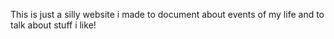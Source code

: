 This is just a silly website i made to document about events of my life and to talk about stuff i like!
